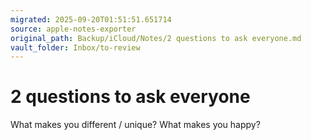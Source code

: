 ```yaml
---
migrated: 2025-09-20T01:51:51.651714
source: apple-notes-exporter
original_path: Backup/iCloud/Notes/2 questions to ask everyone.md
vault_folder: Inbox/to-review
---
```

# 2 questions to ask everyone

What makes you different / unique?
What makes you happy?

